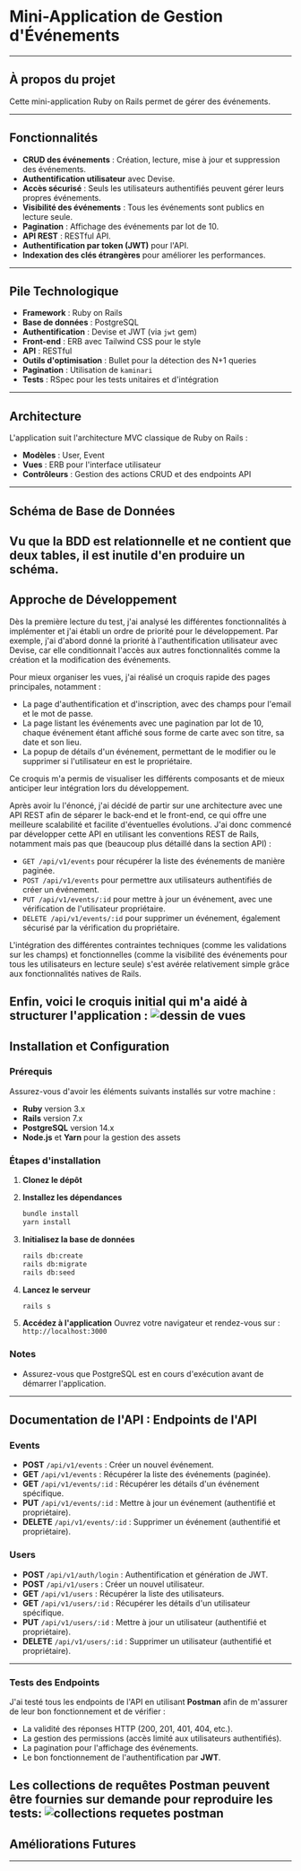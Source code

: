 # Mini-Application de Gestion d'Événements


---

## À propos du projet
Cette mini-application Ruby on Rails permet de gérer des événements.

---

## Fonctionnalités
- **CRUD des événements** : Création, lecture, mise à jour et suppression des événements.
- **Authentification utilisateur** avec Devise.
- **Accès sécurisé** : Seuls les utilisateurs authentifiés peuvent gérer leurs propres événements.
- **Visibilité des événements** : Tous les événements sont publics en lecture seule.
- **Pagination** : Affichage des événements par lot de 10.
- **API REST** : RESTful API.
- **Authentification par token (JWT)** pour l'API.
- **Indexation des clés étrangères** pour améliorer les performances.

---

## Pile Technologique
- **Framework** : Ruby on Rails
- **Base de données** : PostgreSQL
- **Authentification** : Devise et JWT (via `jwt` gem)
- **Front-end** : ERB avec Tailwind CSS pour le style
- **API** : RESTful
- **Outils d'optimisation** : Bullet pour la détection des N+1 queries
- **Pagination** : Utilisation de `kaminari`
- **Tests** : RSpec pour les tests unitaires et d'intégration

---

## Architecture
L'application suit l'architecture MVC classique de Ruby on Rails :
- **Modèles** : User, Event
- **Vues** : ERB pour l'interface utilisateur
- **Contrôleurs** : Gestion des actions CRUD et des endpoints API

---

## Schéma de Base de Données
Vu que la BDD est relationnelle et ne contient que deux tables, il est inutile d'en produire un schéma.
---

## Approche de Développement
Dès la première lecture du test, j'ai analysé les différentes fonctionnalités à implémenter et j'ai établi un ordre de priorité pour le développement. Par exemple, j'ai d'abord donné la priorité à l'authentification utilisateur avec Devise, car elle conditionnait l'accès aux autres fonctionnalités comme la création et la modification des événements.

Pour mieux organiser les vues, j'ai réalisé un croquis rapide des pages principales, notamment :
- La page d'authentification et d'inscription, avec des champs pour l'email et le mot de passe.
- La page listant les événements avec une pagination par lot de 10, chaque événement étant affiché sous forme de carte avec son titre, sa date et son lieu.
- La popup de détails d'un événement, permettant de le modifier ou le supprimer si l'utilisateur en est le propriétaire.
  
Ce croquis m'a permis de visualiser les différents composants et de mieux anticiper leur intégration lors du développement.

Après avoir lu l'énoncé, j'ai décidé de partir sur une architecture avec une API REST afin de séparer le back-end et le front-end, ce qui offre une meilleure scalabilité et facilite d'éventuelles évolutions. J'ai donc commencé par développer cette API en utilisant les conventions REST de Rails, notamment mais pas que (beaucoup plus détaillé dans la section API) :
- `GET /api/v1/events` pour récupérer la liste des événements de manière paginée.
- `POST /api/v1/events` pour permettre aux utilisateurs authentifiés de créer un événement.
- `PUT /api/v1/events/:id` pour mettre à jour un événement, avec une vérification de l'utilisateur propriétaire.
- `DELETE /api/v1/events/:id` pour supprimer un événement, également sécurisé par la vérification du propriétaire.

L'intégration des différentes contraintes techniques (comme les validations sur les champs) et fonctionnelles (comme la visibilité des événements pour tous les utilisateurs en lecture seule) s'est avérée relativement simple grâce aux fonctionnalités natives de Rails. 

Enfin, voici le croquis initial qui m'a aidé à structurer l'application :
![dessin de vues](dessin.jpg)
---

## Installation et Configuration

### Prérequis
Assurez-vous d'avoir les éléments suivants installés sur votre machine :
- **Ruby** version 3.x
- **Rails** version 7.x
- **PostgreSQL** version 14.x
- **Node.js** et **Yarn** pour la gestion des assets

### Étapes d'installation

1. **Clonez le dépôt**
2. **Installez les dépendances**
   ```bash
   bundle install
   yarn install
   ```

3. **Initialisez la base de données**
   ```bash
   rails db:create
   rails db:migrate
   rails db:seed
   ```

4. **Lancez le serveur**
   ```bash
   rails s
   ```

5. **Accédez à l'application**
   Ouvrez votre navigateur et rendez-vous sur : `http://localhost:3000`

### Notes
- Assurez-vous que PostgreSQL est en cours d'exécution avant de démarrer l'application.

---


## Documentation de l'API : Endpoints de l'API

### Events
- **POST** `/api/v1/events` : Créer un nouvel événement.
- **GET** `/api/v1/events` : Récupérer la liste des événements (paginée).
- **GET** `/api/v1/events/:id` : Récupérer les détails d'un événement spécifique.
- **PUT** `/api/v1/events/:id` : Mettre à jour un événement (authentifié et propriétaire).
- **DELETE** `/api/v1/events/:id` : Supprimer un événement (authentifié et propriétaire).

### Users
- **POST** `/api/v1/auth/login` : Authentification et génération de JWT.
- **POST** `/api/v1/users` : Créer un nouvel utilisateur.
- **GET** `/api/v1/users` : Récupérer la liste des utilisateurs.
- **GET** `/api/v1/users/:id` : Récupérer les détails d'un utilisateur spécifique.
- **PUT** `/api/v1/users/:id` : Mettre à jour un utilisateur (authentifié et propriétaire).
- **DELETE** `/api/v1/users/:id` : Supprimer un utilisateur (authentifié et propriétaire).

---

### Tests des Endpoints
J'ai testé tous les endpoints de l'API en utilisant **Postman** afin de m'assurer de leur bon fonctionnement et de vérifier :
- La validité des réponses HTTP (200, 201, 401, 404, etc.).
- La gestion des permissions (accès limité aux utilisateurs authentifiés).
- La pagination pour l'affichage des événements.
- Le bon fonctionnement de l'authentification par **JWT**.

Les collections de requêtes Postman peuvent être fournies sur demande pour reproduire les tests:
![collections requetes postman](postman.png)
---

## Améliorations Futures

---

